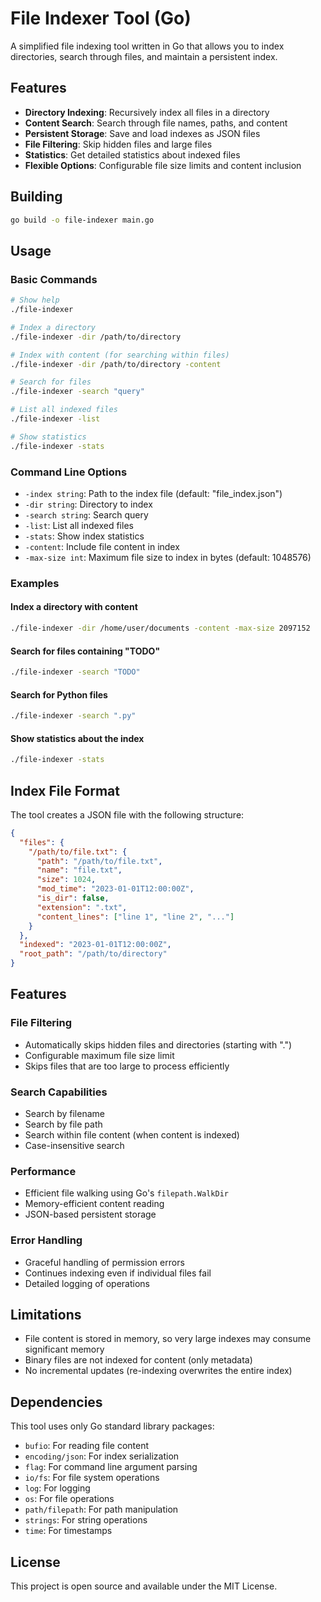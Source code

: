 # File Indexer Tool (Go)

A simplified file indexing tool written in Go that allows you to index directories, search through files, and maintain a persistent index.

## Features

- **Directory Indexing**: Recursively index all files in a directory
- **Content Search**: Search through file names, paths, and content
- **Persistent Storage**: Save and load indexes as JSON files
- **File Filtering**: Skip hidden files and large files
- **Statistics**: Get detailed statistics about indexed files
- **Flexible Options**: Configurable file size limits and content inclusion

## Building

```bash
go build -o file-indexer main.go
```

## Usage

### Basic Commands

```bash
# Show help
./file-indexer

# Index a directory
./file-indexer -dir /path/to/directory

# Index with content (for searching within files)
./file-indexer -dir /path/to/directory -content

# Search for files
./file-indexer -search "query"

# List all indexed files
./file-indexer -list

# Show statistics
./file-indexer -stats
```

### Command Line Options

- `-index string`: Path to the index file (default: "file_index.json")
- `-dir string`: Directory to index
- `-search string`: Search query
- `-list`: List all indexed files
- `-stats`: Show index statistics
- `-content`: Include file content in index
- `-max-size int`: Maximum file size to index in bytes (default: 1048576)

### Examples

#### Index a directory with content
```bash
./file-indexer -dir /home/user/documents -content -max-size 2097152
```

#### Search for files containing "TODO"
```bash
./file-indexer -search "TODO"
```

#### Search for Python files
```bash
./file-indexer -search ".py"
```

#### Show statistics about the index
```bash
./file-indexer -stats
```

## Index File Format

The tool creates a JSON file with the following structure:

```json
{
  "files": {
    "/path/to/file.txt": {
      "path": "/path/to/file.txt",
      "name": "file.txt",
      "size": 1024,
      "mod_time": "2023-01-01T12:00:00Z",
      "is_dir": false,
      "extension": ".txt",
      "content_lines": ["line 1", "line 2", "..."]
    }
  },
  "indexed": "2023-01-01T12:00:00Z",
  "root_path": "/path/to/directory"
}
```

## Features

### File Filtering
- Automatically skips hidden files and directories (starting with ".")
- Configurable maximum file size limit
- Skips files that are too large to process efficiently

### Search Capabilities
- Search by filename
- Search by file path
- Search within file content (when content is indexed)
- Case-insensitive search

### Performance
- Efficient file walking using Go's `filepath.WalkDir`
- Memory-efficient content reading
- JSON-based persistent storage

### Error Handling
- Graceful handling of permission errors
- Continues indexing even if individual files fail
- Detailed logging of operations

## Limitations

- File content is stored in memory, so very large indexes may consume significant memory
- Binary files are not indexed for content (only metadata)
- No incremental updates (re-indexing overwrites the entire index)

## Dependencies

This tool uses only Go standard library packages:
- `bufio`: For reading file content
- `encoding/json`: For index serialization
- `flag`: For command line argument parsing
- `io/fs`: For file system operations
- `log`: For logging
- `os`: For file operations
- `path/filepath`: For path manipulation
- `strings`: For string operations
- `time`: For timestamps

## License

This project is open source and available under the MIT License.